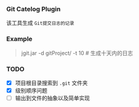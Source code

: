 ### Git Catelog Plugin

该工具生成 `Git提交日志的记录`

### Example

> jgit.jar -d gitProject/ -t 10 # 生成十天内的日志


### TODO

- [x] 项目根目录搜索到 `.git` 文件夹
- [x] 级别顺序问题
- [ ] 输出到文件的抽象以及简单实现
